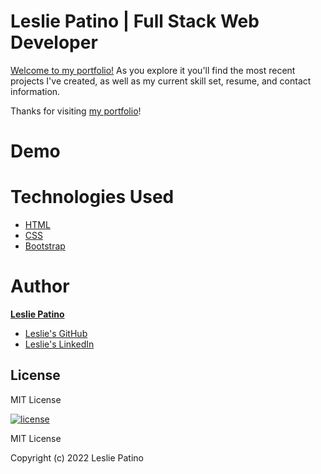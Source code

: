 # Leslie Patino | Full Stack Web Developer

[Welcome to my portfolio!](https://lesliejpatino.github.io/LesliePatino_Portfolio/) As you explore it you'll find the most recent projects I've created, as well as my current skill set, resume, and contact information.

Thanks for visiting [my portfolio](https://lesliejpatino.github.io/LesliePatino_Portfolio/)! 


# Demo


# Technologies Used

* [HTML](https://developer.mozilla.org/en-US/docs/Web/HTML)
* [CSS](https://developer.mozilla.org/en-US/docs/Web/CSS)
* [Bootstrap](https://getbootstrap.com/docs/5.0/getting-started/introduction/)


# Author

**[Leslie Patino](https://lesliejpatino.github.io/LesliePatino_Portfolio/)**

* [Leslie's GitHub](https://github.com/lesliejpatino)
* [Leslie's LinkedIn](https://www.linkedin.com/in/lesliejpatino/)


## License

MIT License

[![license](https://img.shields.io/github/license/DAVFoundation/captain-n3m0.svg?style=flat-square)](https://github.com/DAVFoundation/captain-n3m0/blob/master/LICENSE)

MIT License

Copyright (c) 2022 Leslie Patino